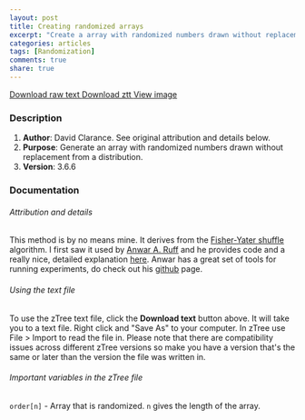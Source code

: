 ```yaml
---
layout: post
title: Creating randomized arrays
excerpt: "Create a array with randomized numbers drawn without replacement"
categories: articles
tags: [Randomization]
comments: true
share: true
---
```



<div class="btn-group">
 <a href="https://raw.githubusercontent.com/davidclarance/zTree/gh-pages/CodeSnippets/RandomizedArray/RandomizedArray.txt" class="btn">Download raw text </a>
 <a href="https://github.com/davidclarance/zTree/blob/gh-pages/CodeSnippets/RandomizedArray/RandomizedArray.ztt" class="btn">Download ztt </a>
 <a href="https://github.com/davidclarance/zTree/blob/gh-pages/CodeSnippets/RandomizedArray/RandomizedArray.png" class="btn">View image</a>
</div>





### Description

1. **Author**: David Clarance. See original attribution and details below.  
2. **Purpose**: Generate an array with randomized numbers drawn without replacement from a distribution. 
3. **Version**: 3.6.6


### Documentation

###### Attribution and details

This method is by no means mine. It derives from the [Fisher-Yater shuffle](https://en.wikipedia.org/wiki/Fisher%E2%80%93Yates_shuffle) algorithm. I first saw it used by [Anwar A. Ruff](http://anwarruff.com/) and he provides code and a really nice, detailed explanation [here](http://cess.nyu.edu/cess-experiments/z-tree-cheat-sheet/v-random-role-assignment/). Anwar has a great set of tools for running experiments, do check out his [github](https://github.com/aaruff) page. 

###### Using the text file

To use the zTree text file, click the **Download text** button above. It will take you to a text file. Right click and "Save As" to your computer. In zTree use File > Import to read the file in. Please note that there are compatibility issues across different zTree versions so make you have a version that's the same or later than the version the file was written in.

###### Important variables in the zTree file

`order[n]` - Array that is randomized. `n` gives the length of the array.


